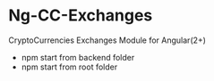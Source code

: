 # Ng-CC-Exchanges
CryptoCurrencies Exchanges Module for Angular(2+)

* npm start from backend folder
* npm start from root folder
